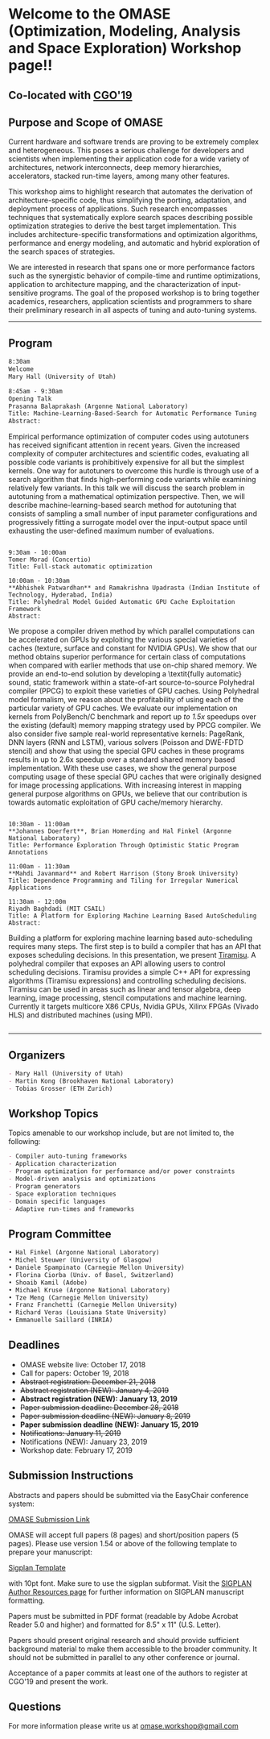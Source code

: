 # **Welcome to the OMASE (Optimization, Modeling, Analysis and Space Exploration) Workshop page!!**

## Co-located with [CGO'19](http://cgo.org/cgo2019/)

## Purpose and Scope of OMASE

Current hardware and software trends are proving to be extremely complex and heterogeneous. This poses a serious challenge for developers and scientists when implementing their application code for a wide variety of architectures, network interconnects, deep memory hierarchies, accelerators, stacked run-time layers, among many other features.

This workshop aims to highlight research that automates the derivation of architecture-specific code, thus simplifying the porting, adaptation, and deployment process of applications. Such research encompasses techniques that systematically explore search spaces describing possible optimization strategies to derive the best target implementation. This includes architecture-specific transformations and optimization algorithms, performance and energy modeling, and automatic and hybrid exploration of the search spaces of strategies. 

We are interested in research that spans one or more performance factors such as the synergistic behavior of compile-time and runtime optimizations, application to architecture mapping, and the characterization of input-sensitive programs. The goal of the proposed workshop is to bring together academics, researchers, application scientists and programmers to share their preliminary research in all aspects of tuning and auto-tuning systems. 

---
## Program
```markdown
8:30am
Welcome 
Mary Hall (University of Utah)

8:45am - 9:30am
Opening Talk
Prasanna Balaprakash (Argonne National Laboratory)
Title: Machine-Learning-Based-Search for Automatic Performance Tuning
Abstract:
```
Empirical performance optimization of computer codes using autotuners has received significant attention in recent years. Given the increased complexity of computer architectures and scientific codes, evaluating all possible code variants is prohibitively expensive for all but the simplest kernels. One way for autotuners to overcome this hurdle is through use of a search algorithm that finds high-performing code variants while examining relatively few variants. In this talk we will discuss the search problem in autotuning from a mathematical optimization perspective. Then, we will describe machine-learning-based search method for autotuning that consists of sampling a small number of input parameter configurations and progressively fitting a surrogate model over the input-output space until exhausting the user-defined maximum number of evaluations.
```

9:30am - 10:00am
Tomer Morad (Concertio)
Title: Full-stack automatic optimization

10:00am - 10:30am
**Abhishek Patwardhan** and Ramakrishna Upadrasta (Indian Institute of Technology, Hyderabad, India)
Title: Polyhedral Model Guided Automatic GPU Cache Exploitation Framework
Abstract:
```
We propose a compiler driven method by which parallel computations can be accelerated on GPUs by exploiting the various special varieties of caches (texture, surface and constant for NVIDIA GPUs). 
We show that our method obtains superior performance for certain class of computations when compared with earlier methods that use on-chip shared memory. 
We provide an end-to-end solution by developing a \textit{fully automatic} sound, static framework within a state-of-art source-to-source Polyhedral compiler (PPCG) to exploit these varieties of GPU caches. 
Using Polyhedral model formalism, we reason about the profitability of using each of the particular variety of GPU caches. 
We evaluate our implementation on kernels from PolyBench/C benchmark and report up *to 1.5x* speedups over the existing (default) memory mapping strategy used by PPCG compiler. 
We also consider five sample real-world representative kernels: PageRank, DNN layers (RNN and LSTM), various solvers (Poisson and 
DWE-FDTD stencil) and show that using the special GPU caches in these programs 
results in up to 2.6x speedup over a standard shared memory based implementation. 
With these use cases, we show the general purpose computing usage of these special GPU caches that were originally designed for image processing applications. With increasing interest in mapping general purpose algorithms on GPUs, we believe that our contribution is towards automatic exploitation of GPU cache/memory hierarchy.
```

10:30am - 11:00am
**Johannes Doerfert**, Brian Homerding and Hal Finkel (Argonne National Laboratory)
Title: Performance Exploration Through Optimistic Static Program Annotations

11:00am - 11:30am
**Mahdi Javanmard** and Robert Harrison (Stony Brook University)
Title: Dependence Programming and Tiling for Irregular Numerical Applications

11:30am - 12:00m
Riyadh Baghdadi (MIT CSAIL)
Title: A Platform for Exploring Machine Learning Based AutoScheduling
Abstract:
```
Building a platform for exploring machine learning based auto-scheduling requires many steps. The first step is to build a compiler that has an API that exposes scheduling decisions. In this presentation, we present [Tiramisu](http://tiramisu-compiler.org/). A polyhedral compiler that exposes an API allowing users to control scheduling decisions.  Tiramisu provides a simple C++ API for expressing algorithms (Tiramisu expressions) and controlling scheduling decisions. Tiramisu can be used in areas such as linear and tensor algebra, deep learning, image processing, stencil computations and machine learning.  Currently it targets multicore X86 CPUs, Nvidia GPUs, Xilinx FPGAs (Vivado HLS) and distributed machines (using MPI).
```
```
---

## Organizers

```markdown
- Mary Hall (University of Utah)
- Martin Kong (Brookhaven National Laboratory)
- Tobias Grosser (ETH Zurich)
```

## Workshop Topics

Topics amenable to our workshop include, but are not limited to, the following:

```markdown
- Compiler auto-tuning frameworks
- Application characterization
- Program optimization for performance and/or power constraints 
- Model-driven analysis and optimizations
- Program generators
- Space exploration techniques
- Domain specific languages
- Adaptive run-times and frameworks

```

## Program Committee

```markdown
• Hal Finkel (Argonne National Laboratory)
• Michel Steuwer (University of Glasgow)
• Daniele Spampinato (Carnegie Mellon University)
• Florina Ciorba (Univ. of Basel, Switzerland) 
• Shoaib Kamil (Adobe)
• Michael Kruse (Argonne National Laboratory) 
• Tze Meng (Carnegie Mellon University)
• Franz Franchetti (Carnegie Mellon University)
• Richard Veras (Louisiana State University)
• Emmanuelle Saillard (INRIA)
```


## Deadlines

- OMASE website live: October 17, 2018
- Call for papers: October 19, 2018
- ~~Abstract registration: December 21, 2018~~
- ~~Abstract registration (NEW): January 4, 2019~~
- **Abstract registration (NEW): January 13, 2019**
- ~~Paper submission deadline: December 28, 2018~~
- ~~Paper submission deadline (NEW): January 8, 2019~~
- **Paper submission deadline (NEW): January 15, 2019**
- ~~Notifications: January 11, 2019~~
- Notifications (NEW): January 23, 2019
- Workshop date: February 17, 2019

## Submission Instructions

Abstracts and papers should  be submitted via the EasyChair conference system:

[OMASE Submission Link](https://easychair.org/conferences/?conf=omase19)

OMASE will accept full papers (8 pages) and short/position papers (5 pages).
Please use version 1.54 or above of the following template to prepare your manuscript:

[Sigplan Template](https://www.acm.org/publications/proceedings-template)

with 10pt font. Make sure to use the sigplan subformat. Visit the 
[SIGPLAN Author Resources page](http://sigplan.org/Resources/Author/) 
for further information on SIGPLAN manuscript formatting.

Papers must be submitted in PDF format (readable by Adobe Acrobat
Reader 5.0 and higher) and formatted for 8.5" x 11" (U.S. Letter).

Papers should present original research and should provide sufficient
background material to make them accessible to the broader community. It
should not be submitted in parallel to any other conference or journal.

Acceptance of a paper commits at least one of the authors to register at
CGO'19 and present the work.

## Questions

For more information please write us at omase.workshop@gmail.com
